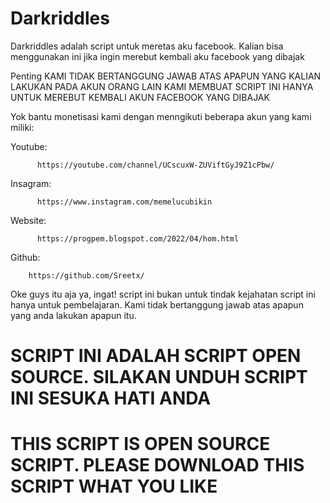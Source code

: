 # Darkriddles
Darkriddles adalah script untuk meretas aku facebook. Kalian bisa menggunakan ini jika ingin merebut kembali aku facebook yang dibajak

Penting
KAMI TIDAK BERTANGGUNG JAWAB ATAS APAPUN YANG KALIAN LAKUKAN PADA AKUN ORANG LAIN
KAMI MEMBUAT SCRIPT INI HANYA UNTUK MEREBUT KEMBALI AKUN FACEBOOK YANG DIBAJAK

Yok bantu monetisasi kami dengan menngikuti beberapa akun yang kami miliki:

  Youtube:
  
          https://youtube.com/channel/UCscuxW-ZUViftGyJ9Z1cPbw/
          
  Insagram:
  
          https://www.instagram.com/memelucubikin
          
  Website:
  
          https://progpem.blogspot.com/2022/04/hom.html
          
  Github:
  
        https://github.com/Sreetx/

 Oke guys itu aja ya, ingat! script ini bukan untuk tindak kejahatan script ini hanya untuk pembelajaran. Kami tidak bertanggung jawab atas apapun yang anda lakukan apapun itu.
 
 # SCRIPT INI ADALAH SCRIPT OPEN SOURCE. SILAKAN UNDUH SCRIPT INI SESUKA HATI ANDA
 # THIS SCRIPT IS OPEN SOURCE SCRIPT. PLEASE DOWNLOAD THIS SCRIPT WHAT YOU LIKE
